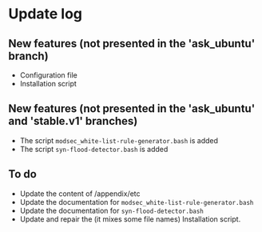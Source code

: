 # Update log

## New features (not presented in the 'ask_ubuntu' branch)

* Configuration file
* Installation script

## New features (not presented in the 'ask_ubuntu' and 'stable.v1' branches)

* The script `modsec_white-list-rule-generator.bash` is added
* The script `syn-flood-detector.bash` is added

## To do

* Update the content of /appendix/etc
* Update the documentation for `modsec_white-list-rule-generator.bash`
* Update the documentation for `syn-flood-detector.bash`
* Update and repair the (it mixes some file names) Installation script.